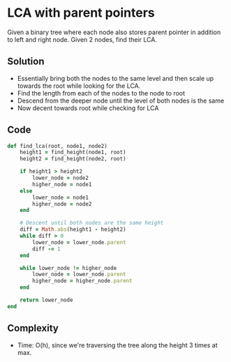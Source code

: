 # LCA with parent pointers
Given a binary tree where each node also stores parent pointer in addition to left and right node. Given 2 nodes, find their LCA.

## Solution
- Essentially bring both the nodes to the same level and then scale up towards the root while looking for the LCA.
- Find the length from each of the nodes to the node to root
- Descend from the deeper node until the level of both nodes is the same
- Now decent towards root while checking for LCA

## Code
```ruby
def find_lca(root, node1, node2)
    height1 = find_height(node1, root)
    height2 = find_height(node2, root)

    if height1 > height2
        lower_node = node2
        higher_node = node1
    else
        lower_node = node1
        higher_node = node2
    end

    # Descent until both nodes are the same height
    diff = Math.abs(height1 - height2)
    while diff > 0
        lower_node = lower_node.parent
        diff -= 1
    end

    while lower_node != higher_node
        lower_node = lower_node.parent
        higher_node = higher_node.parent
    end

    return lower_node
end
```

## Complexity
- Time: O(h), since we're traversing the tree along the height 3 times at max.
